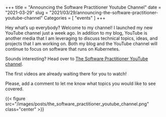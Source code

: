 +++
title = "Announcing the Software Practitioner Youtube Channel"
date = "2021-03-29"
slug = "2021/03/29/announcing-the-software-practitioner-youtube-channel"
Categories = [ "events" ]
+++

Hey what’s up everybody? Welcome to my channel! I launched my new YouTube channel just a week ago. In addition to my blog, YouTube is another media that I am leveraging to discuss technical topics, ideas, and projects that I am working on. Both my blog and the YouTube channel will continue to focus on software that runs on Kubernetes.

Sounds interesting? Head over to [The Software Practitioner YouTube channel](https://www.youtube.com/channel/UCE6HZJ5aQc_TcXgD3kPENkQ).

The first videos are already waiting there for you to watch!

Please, add a comment to let me know what topics you would like to see covered.

{{< figure src="/images/posts/the_software_practitioner_youtube_channel.png" class="center" >}}

<!--more-->
